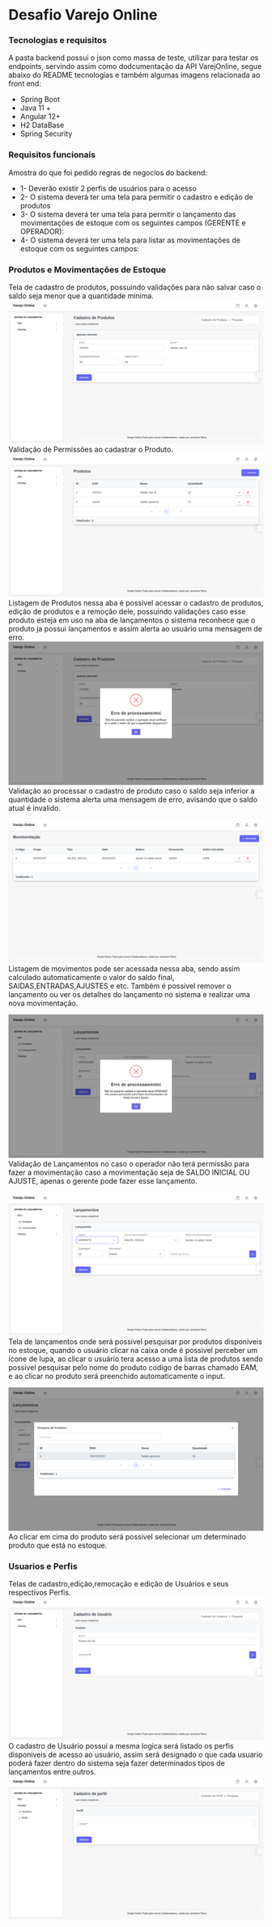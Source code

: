 # Desafio Varejo Online

### Tecnologias e requisitos
A pasta backend possui o json como massa de teste, utilizar para testar os endpoints, servindo assim como dodcumentação da API VarejOnline, segue abaixo do README tecnologias e também algumas imagens relacionada ao front end:

* Spring Boot
* Java 11 +
* Angular 12+
* H2 DataBase
* Spring Security

### Requisitos funcionais
Amostra do que foi pedido regras de negocios do backend:

* 1- Deverão existir 2 perfis de usuários para o acesso
* 2- O sistema deverá ter uma tela para permitir o cadastro e edição de produtos
*  3- O sistema deverá ter uma tela para permitir o lançamento das movimentações de estoque com os seguintes campos (GERENTE e OPERADOR):
* 4- O sistema deverá ter uma tela para listar as movimentações de estoque com os seguintes campos:

### Produtos e Movimentações de Estoque
Tela de cadastro de produtos, possuindo validações para não salvar caso o saldo seja menor que a quantidade minima.
![alt text](https://github.com/FireXtz/VarejoOnline/blob/main/src/main/resources/assets/CadastroProduto.png)
Validação de Permissões ao cadastrar o Produto.
![alt text](https://github.com/FireXtz/VarejoOnline/blob/main/src/main/resources/assets/ListaProdutos.png)
Listagem de Produtos nessa aba é possivel acessar o cadastro de produtos, edição de produtos e a remoção dele, possuindo
validações caso esse produto esteja em uso na aba de lançamentos o sistema reconhece que o produto ja possui lançamentos e assim alerta ao usuário uma mensagem de erro.
![alt text](https://github.com/FireXtz/VarejoOnline/blob/main/src/main/resources/assets/ErroAoCadastrarSaldoInvalido.png)
Validação ao processar o cadastro de produto caso o saldo seja inferior a quantidade o sistema alerta uma mensagem de erro, avisando que o saldo atual é invalido.

![alt text](https://github.com/FireXtz/VarejoOnline/blob/main/src/main/resources/assets/ListaMovimentacao2.png)
Listagem de movimentos pode ser acessada nessa aba, sendo assim calculado automaticamente o valor do saldo final, SAIDAS,ENTRADAS,AJUSTES e etc.
Também é possivel remover o lançamento ou ver os detalhes do lançamento no sistema e realizar uma nova movimentação.

![alt text](https://github.com/FireXtz/VarejoOnline/blob/main/src/main/resources/assets/CadastrarLancamento.png)
Validação de Lançamentos no caso o operador não terá permissão para fazer a movimentação caso a movimentação seja de SALDO INICIAL OU AJUSTE, apenas o gerente pode fazer esse lançamento.

![alt text](https://github.com/FireXtz/VarejoOnline/blob/main/src/main/resources/assets/LancamentoSUcess.png)
Tela de lançamentos onde será possivel pesquisar por produtos disponiveis no estoque, quando o usuário clicar na caixa onde é possivel perceber um icone de lupa, ao clicar o usuário tera acesso a uma lista de produtos sendo possivel pesquisar pelo nome do produto codigo de barras chamado EAM, e ao clicar no produto será preenchido automaticamente o input.

![alt text](https://github.com/FireXtz/VarejoOnline/blob/main/src/main/resources/assets/PesquisaProdutoLancamento.png)
Ao clicar em cima do produto será possivel selecionar um determinado produto que está  no estoque.

### Usuarios e Perfis

Telas de cadastro,edição,remocação e edição de Usuários e seus respectivos Perfis.
![alt text](https://github.com/FireXtz/VarejoOnline/blob/main/src/main/resources/assets/CadastroUsuario.png)
O cadastro de Usuário possui a mesma logica será listado os perfis disponiveis de acesso ao usuário, assim será designado o que cada usuario poderá fazer dentro do sistema seja fazer determinados tipos de lançamentos entre outros.
![alt text](https://github.com/FireXtz/VarejoOnline/blob/main/src/main/resources/assets/CadastroPerfil.png)
